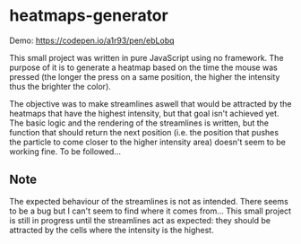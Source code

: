 # heatmaps-generator

Demo: https://codepen.io/a1r93/pen/ebLobq

This small project was written in pure JavaScript using no framework. The purpose of it is to generate a heatmap based on the time the mouse was pressed (the longer the press on a same position, the higher the intensity thus the brighter the color).

The objective was to make streamlines aswell that would be attracted by the heatmaps that have the highest intensity, but that goal isn't achieved yet. The basic logic and the rendering of the streamlines is written, but the function that should return the next position (i.e. the position that pushes the particle to come closer to the higher intensity area) doesn't seem to be working fine. To be followed...

## Note

The expected behaviour of the streamlines is not as intended. There seems to be a bug but I can't seem to find where it comes from... This small project is still in progress until the streamlines act as expected: they should be attracted by the cells where the intensity is the highest.
